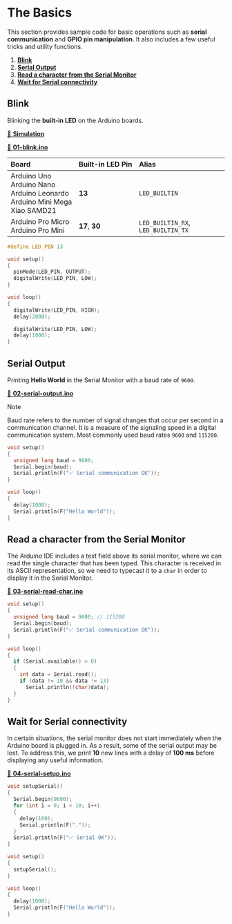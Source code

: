 # The Basics

This section provides sample code for basic operations such as **serial communication** and **GPIO pin manipulation**. It also includes a few useful tricks and utility functions.

1. [**Blink**](#blink)
2. [**Serial Output**](#serial-output)
3. [**Read a character from the Serial Monitor**](#read-a-character-from-the-serial-monitor)
4. [**Wait for Serial connectivity**](#wait-for-serial-connectivity)

## Blink

Blinking the **built-in LED** on the Arduino boards.

[📌 **Simulation**](https://wokwi.com/projects/423438680888402945)

[📄 **01-blink.ino**](./01-blink.ino)

| Board                                                                                                             | Built‍-‍in&nbsp;LED&nbsp;Pin | Alias                              |
| :---------------------------------------------------------------------------------------------------------------- | :--------------------------- | :--------------------------------- |
| Arduino&nbsp;Uno<br>Arduino&nbsp;Nano<br>Arduino&nbsp;Leonardo<br>Arduino&nbsp;Mini&nbsp;Mega<br>Xiao&nbsp;SAMD21 | **13**                       | `LED_BUILTIN`                      |
| Arduino&nbsp;Pro&nbsp;Micro<br>Arduino&nbsp;Pro&nbsp;Mini                                                         | **17**, **30**               | `LED_BUILTIN_RX`, `LED_BUILTIN_TX` |

```CPP
#define LED_PIN 13

void setup()
{
  pinMode(LED_PIN, OUTPUT);
  digitalWrite(LED_PIN, LOW);
}

void loop()
{
  digitalWrite(LED_PIN, HIGH);
  delay(2000);

  digitalWrite(LED_PIN, LOW);
  delay(1000);
}
```

## Serial Output

Printing **Hello World** in the Serial Monitor with a baud rate of `9600`.

[📄 **02-serial-output.ino**](./02-serial-output.ino)

> [!NOTE]
> Baud rate refers to the number of signal changes that occur per second in a communication channel. It is a measure of the signaling speed in a digital communication system. Most commonly used baud rates `9600` and `115200`.

```CPP
void setup()
{
  unsigned long baud = 9600;
  Serial.begin(baud);
  Serial.println(F("✅ Serial communication OK"));
}

void loop()
{
  delay(1000);
  Serial.println(F("Hello World"));
}
```

## Read a character from the Serial Monitor

The Arduino IDE includes a text field above its serial monitor, where we can read the single character that has been typed. This character is received in its ASCII representation, so we need to typecast it to a `char` in order to display it in the Serial Monitor.

[📄 **03-serial-read-char.ino**](./03-serial-read-char.ino)

```CPP
void setup()
{
  unsigned long baud = 9600; // 115200
  Serial.begin(baud);
  Serial.println(F("✅ Serial communication OK"));
}

void loop()
{
  if (Serial.available() > 0)
  {
    int data = Serial.read();
    if (data != 10 && data != 13)
      Serial.println((char)data);
  }
}
```

## Wait for Serial connectivity

In certain situations, the serial monitor does not start immediately when the Arduino board is plugged in. As a result, some of the serial output may be lost. To address this, we print **10** new lines with a delay of **100 ms** before displaying any useful information.

[📄 **04-serial-setup.ino**](./04-serial-setup.ino)

```CPP
void setupSerial()
{
  Serial.begin(9600);
  for (int i = 0; i < 10; i++)
  {
    delay(100);
    Serial.println(F("."));
  }
  Serial.println(F("✅ Serial OK"));
}

void setup()
{
  setupSerial();
}

void loop()
{
  delay(1000);
  Serial.println(F("Hello World"));
}
```
